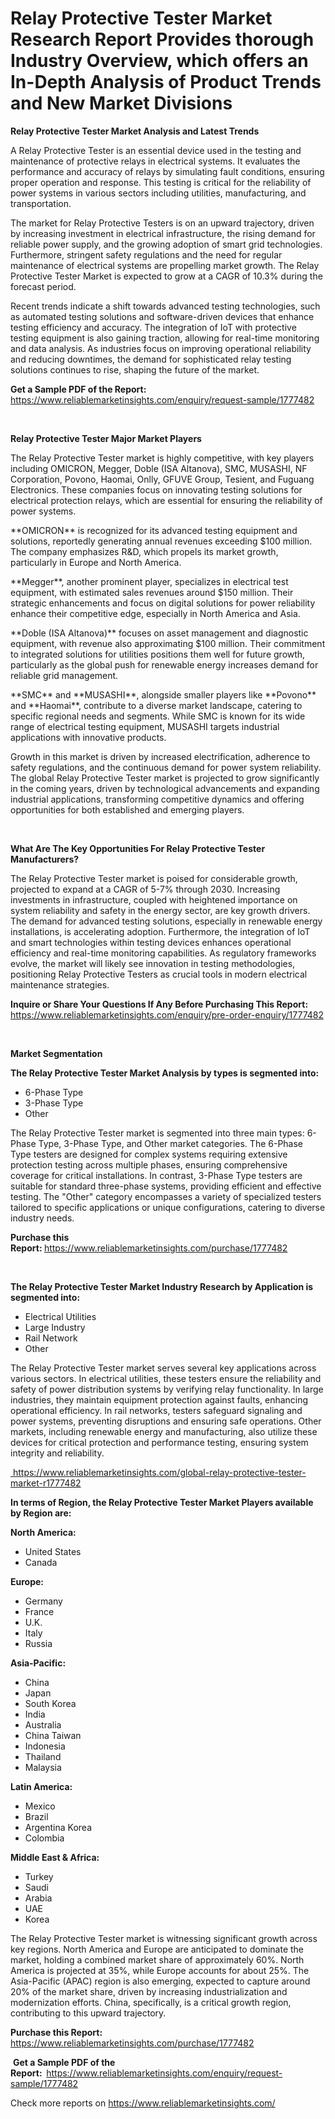 <p><h1>Relay Protective Tester Market Research Report Provides thorough Industry Overview, which offers an In-Depth Analysis of Product Trends and New Market Divisions</h1></p><p><strong>Relay Protective Tester Market Analysis and Latest Trends</strong></p>
<p><p>A Relay Protective Tester is an essential device used in the testing and maintenance of protective relays in electrical systems. It evaluates the performance and accuracy of relays by simulating fault conditions, ensuring proper operation and response. This testing is critical for the reliability of power systems in various sectors including utilities, manufacturing, and transportation.</p><p>The market for Relay Protective Testers is on an upward trajectory, driven by increasing investment in electrical infrastructure, the rising demand for reliable power supply, and the growing adoption of smart grid technologies. Furthermore, stringent safety regulations and the need for regular maintenance of electrical systems are propelling market growth. The Relay Protective Tester Market is expected to grow at a CAGR of 10.3% during the forecast period.</p><p>Recent trends indicate a shift towards advanced testing technologies, such as automated testing solutions and software-driven devices that enhance testing efficiency and accuracy. The integration of IoT with protective testing equipment is also gaining traction, allowing for real-time monitoring and data analysis. As industries focus on improving operational reliability and reducing downtimes, the demand for sophisticated relay testing solutions continues to rise, shaping the future of the market.</p></p>
<p><strong>Get a Sample PDF of the Report:&nbsp;</strong> <a href="https://www.reliablemarketinsights.com/enquiry/request-sample/1777482?utm_campaign=1887&utm_medium=2&utm_source=Github&utm_content=ia&utm_term=27022025&utm_id=relay-protective-tester">https://www.reliablemarketinsights.com/enquiry/request-sample/1777482</a></p>
<p>&nbsp;</p>
<p><strong>Relay Protective Tester Major Market Players</strong></p>
<p><p>The Relay Protective Tester market is highly competitive, with key players including OMICRON, Megger, Doble (ISA Altanova), SMC, MUSASHI, NF Corporation, Povono, Haomai, Onlly, GFUVE Group, Tesient, and Fuguang Electronics. These companies focus on innovating testing solutions for electrical protection relays, which are essential for ensuring the reliability of power systems.</p><p>**OMICRON** is recognized for its advanced testing equipment and solutions, reportedly generating annual revenues exceeding $100 million. The company emphasizes R&D, which propels its market growth, particularly in Europe and North America.</p><p>**Megger**, another prominent player, specializes in electrical test equipment, with estimated sales revenues around $150 million. Their strategic enhancements and focus on digital solutions for power reliability enhance their competitive edge, especially in North America and Asia.</p><p>**Doble (ISA Altanova)** focuses on asset management and diagnostic equipment, with revenue also approximating $100 million. Their commitment to integrated solutions for utilities positions them well for future growth, particularly as the global push for renewable energy increases demand for reliable grid management.</p><p>**SMC** and **MUSASHI**, alongside smaller players like **Povono** and **Haomai**, contribute to a diverse market landscape, catering to specific regional needs and segments. While SMC is known for its wide range of electrical testing equipment, MUSASHI targets industrial applications with innovative products.</p><p>Growth in this market is driven by increased electrification, adherence to safety regulations, and the continuous demand for power system reliability. The global Relay Protective Tester market is projected to grow significantly in the coming years, driven by technological advancements and expanding industrial applications, transforming competitive dynamics and offering opportunities for both established and emerging players.</p></p>
<p>&nbsp;</p>
<p><strong>What Are The Key Opportunities For Relay Protective Tester Manufacturers?</strong></p>
<p><p>The Relay Protective Tester market is poised for considerable growth, projected to expand at a CAGR of 5-7% through 2030. Increasing investments in infrastructure, coupled with heightened importance on system reliability and safety in the energy sector, are key growth drivers. The demand for advanced testing solutions, especially in renewable energy installations, is accelerating adoption. Furthermore, the integration of IoT and smart technologies within testing devices enhances operational efficiency and real-time monitoring capabilities. As regulatory frameworks evolve, the market will likely see innovation in testing methodologies, positioning Relay Protective Testers as crucial tools in modern electrical maintenance strategies.</p></p>
<p><strong>Inquire or Share Your Questions If Any Before Purchasing This Report:</strong> <a href="https://www.reliablemarketinsights.com/enquiry/pre-order-enquiry/1777482?utm_campaign=1887&utm_medium=2&utm_source=Github&utm_content=ia&utm_term=27022025&utm_id=relay-protective-tester">https://www.reliablemarketinsights.com/enquiry/pre-order-enquiry/1777482</a></p>
<p>&nbsp;</p>
<p><strong>Market Segmentation</strong></p>
<p><strong>The Relay Protective Tester Market Analysis by types is segmented into:</strong></p>
<p><ul><li>6-Phase Type</li><li>3-Phase Type</li><li>Other</li></ul></p>
<p><p>The Relay Protective Tester market is segmented into three main types: 6-Phase Type, 3-Phase Type, and Other market categories. The 6-Phase Type testers are designed for complex systems requiring extensive protection testing across multiple phases, ensuring comprehensive coverage for critical installations. In contrast, 3-Phase Type testers are suitable for standard three-phase systems, providing efficient and effective testing. The "Other" category encompasses a variety of specialized testers tailored to specific applications or unique configurations, catering to diverse industry needs.</p></p>
<p><strong>Purchase this Report:&nbsp;</strong><a href="https://www.reliablemarketinsights.com/purchase/1777482?utm_campaign=1887&utm_medium=2&utm_source=Github&utm_content=ia&utm_term=27022025&utm_id=relay-protective-tester">https://www.reliablemarketinsights.com/purchase/1777482</a></p>
<p>&nbsp;</p>
<p><strong>The Relay Protective Tester Market Industry Research by Application is segmented into:</strong></p>
<p><ul><li>Electrical Utilities</li><li>Large Industry</li><li>Rail Network</li><li>Other</li></ul></p>
<p><p>The Relay Protective Tester market serves several key applications across various sectors. In electrical utilities, these testers ensure the reliability and safety of power distribution systems by verifying relay functionality. In large industries, they maintain equipment protection against faults, enhancing operational efficiency. In rail networks, testers safeguard signaling and power systems, preventing disruptions and ensuring safe operations. Other markets, including renewable energy and manufacturing, also utilize these devices for critical protection and performance testing, ensuring system integrity and reliability.</p></p>
<p><a href="https://www.reliablemarketinsights.com/global-relay-protective-tester-market-r1777482?utm_campaign=1887&utm_medium=2&utm_source=Github&utm_content=ia&utm_term=27022025&utm_id=relay-protective-tester">&nbsp;https://www.reliablemarketinsights.com/global-relay-protective-tester-market-r1777482</a></p>
<p><strong>In terms of Region, the Relay Protective Tester Market Players available by Region are:</strong></p>
<p>
    <p> <strong> North America: </strong>
        <ul>
            <li>United States</li>
            <li>Canada</li>
        </ul>
        </p> 
    <p> <strong> Europe: </strong>
        <ul>
            <li>Germany</li>
            <li>France</li>
            <li>U.K.</li>
            <li>Italy</li>
            <li>Russia</li>
        </ul>
        </p> 
    <p> <strong> Asia-Pacific: </strong>
        <ul>
            <li>China</li>
            <li>Japan</li>
            <li>South Korea</li>
            <li>India</li>
            <li>Australia</li>
            <li>China Taiwan</li>
            <li>Indonesia</li>
            <li>Thailand</li>
            <li>Malaysia</li>
        </ul>
        </p> 
    <p> <strong> Latin America: </strong>
        <ul>
            <li>Mexico</li>
            <li>Brazil</li>
            <li>Argentina Korea</li>
            <li>Colombia</li>
        </ul>
        </p> 
    <p> <strong> Middle East & Africa: </strong>
        <ul>
            <li>Turkey</li>
            <li>Saudi</li>
            <li>Arabia</li>
            <li>UAE</li>
            <li>Korea</li>
        </ul>
    </p>
    </p>
<p><p>The Relay Protective Tester market is witnessing significant growth across key regions. North America and Europe are anticipated to dominate the market, holding a combined market share of approximately 60%. North America is projected at 35%, while Europe accounts for about 25%. The Asia-Pacific (APAC) region is also emerging, expected to capture around 20% of the market share, driven by increasing industrialization and modernization efforts. China, specifically, is a critical growth region, contributing to this upward trajectory.</p></p>
<p><strong>Purchase this Report: </strong><a href="https://www.reliablemarketinsights.com/purchase/1777482?utm_campaign=1887&utm_medium=2&utm_source=Github&utm_content=ia&utm_term=27022025&utm_id=relay-protective-tester">https://www.reliablemarketinsights.com/purchase/1777482</a></p>
<p>&nbsp;<strong>Get a Sample PDF of the Report:&nbsp;&nbsp;</strong><a href="https://www.reliablemarketinsights.com/enquiry/request-sample/1777482?utm_campaign=1887&utm_medium=2&utm_source=Github&utm_content=ia&utm_term=27022025&utm_id=relay-protective-tester">https://www.reliablemarketinsights.com/enquiry/request-sample/1777482</a></p>
<p><strong></strong></p>
<p>Check more reports on <a href="https://www.reliablemarketinsights.com/?utm_campaign=1887&utm_medium=2&utm_source=Github&utm_content=ia&utm_term=27022025&utm_id=relay-protective-tester">https://www.reliablemarketinsights.com/</a></p>